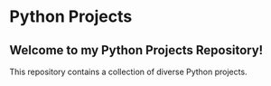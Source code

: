 # Python Projects

## Welcome to my Python Projects Repository!  
This repository contains a collection of diverse Python projects.

